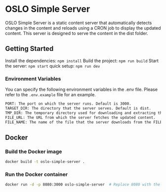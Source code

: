# OSLO Simple Server
OSLO Simple Server is a static content server that automatically detects changes in the content and reloads using a CRON job to display the updated content. This server is designed to serve the content in the dist folder.

## Getting Started
Install the dependencies: `npm install`
Build the project: `npm run build`
Start the server: `npm start`
quick setup: `npm run dev`

### Environment Variables
You can specify the following environment variables in the .env file. Please refer to the `.env.example` file for an example.

```bash
PORT: The port on which the server runs. Default is 3000.
TARGET_DIR: The directory that the server serves. Default is dist.
TMP_DIR: The temporary directory used for downloading and extracting the updated content. Default is tmp.
FILE_URL: The URL from which the server fetches the updated content.
FILE_NAME: The name of the file that the server downloads from the FILE_URL. Default is dist.tar.
```

## Docker

### Build the Docker image
```bash
docker build -t oslo-simple-server .
```

### Run the Docker container
```bash
docker run -d -p 8080:3000 oslo-simple-server  # Replace 8080 with the port you want to use and 3000 with the port from your .env
```
